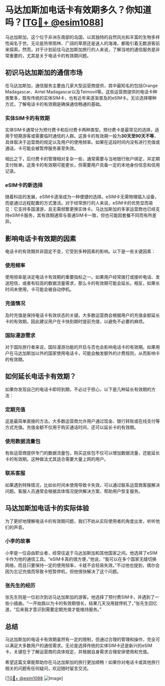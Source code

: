 # 马达加斯加电话卡有效期多久？你知道吗？[[TG💪+ @esim1088](https://t.me/s/esim1088)]

马达加斯加，这个位于非洲东南部的岛国，以其独特的自然风光和丰富的生物多样性闻名于世。无论是热带雨林、广阔的草原还是迷人的海滩，都吸引着无数游客前来探索。然而，对于计划前往马达加斯加旅行的人来说，了解当地的通信服务是非常重要的，尤其是关于电话卡的有效期问题。

## 初识马达加斯加的通信市场

在马达加斯加，通信服务主要由几家大型运营商提供，其中最知名的包括Orange Madagascar、Airtel Madagascar以及Telmovil等。这些运营商提供的电话卡种类繁多，既有传统的实体SIM卡，也有近年来逐渐普及的eSIM卡。无论选择哪种方式，了解电话卡的有效期是确保通信畅通的基础。

### 实体SIM卡的有效期

实体SIM卡通常分为预付费卡和后付费卡两种类型。预付费卡是最常见的选择，适用于短期游客或需要临时通信的人群。这类卡的有效期一般为**30天至90天不等**，具体取决于运营商的规定以及用户的使用频率。如果在这段时间内没有进行充值或通话，卡可能会被暂停服务甚至失效。

相比之下，后付费卡的管理相对复杂一些，通常需要与当地银行账户绑定，并定期支付账单。这类卡的有效期可能更长，但需要用户具备一定的本地身份信息和信用记录。

### eSIM卡的新选择

随着科技的发展，eSIM卡逐渐成为一种便捷的选择。eSIM卡无需物理插入设备，而是通过远程配置的方式激活。对于经常旅行的人来说，eSIM卡的优势显而易见：它支持多国漫游，且无需频繁更换实体卡。马达加斯加的多家运营商也已经支持eSIM卡服务，其有效期通常与普通SIM卡一致，但也可能因套餐不同而有所差异。

## 影响电话卡有效期的因素

电话卡的有效期并非固定不变，它受到多种因素的影响。以下是一些关键因素：

### 使用频率

使用频率是决定电话卡有效期的重要指标之一。如果用户经常拨打或接听电话、发送短信，或者有较高的数据流量需求，那么卡的有效期可能会延长。相反，如果长时间未使用，卡可能会被自动停机。

### 充值情况

及时充值是保持电话卡有效状态的关键。大多数运营商会根据用户的充值金额延长卡的有效期，因此建议用户在卡快到期时提前充值，以避免不必要的麻烦。

### 国际漫游需求

对于国际旅行者来说，国际漫游功能的开启与否也会影响电话卡的有效期。如果用户在马达加斯加以外的国家使用电话卡，可能会触发额外的计费规则，从而影响卡的有效期。

## 如何延长电话卡有效期？

如果你发现自己的电话卡即将到期，不必过于担心，以下是几种延长有效期的方法：

### 定期充值

这是最简单直接的方法。大多数运营商允许用户通过现金、银行转账或在线支付等方式充值。充值金额不仅用于购买通话时间，还可以延长卡的有效期。

### 使用数据流量包

有些运营商提供专门的数据流量包，购买这些包不仅可以增加数据流量，还能延长卡的有效期。这种做法尤其适合需要大量上网的用户。

### 联系客服

如果遇到特殊情况，比如长时间未使用导致卡失效，可以通过联系运营商客服解决问题。客服人员通常会根据具体情况提供解决方案，帮助用户恢复服务。

## 马达加斯加电话卡的实际体验

为了更好地理解电话卡的有效期问题，我们不妨从实际使用者的角度出发，听听他们的声音。

### 小李的故事

小李是一位自由职业者，经常往返于马达加斯加和其他国家之间。他选择了eSIM卡作为他的通信工具。“eSIM卡真的很方便，”他说，“我可以在多个国家无缝切换网络，而且只要保持一定的使用频率，卡就不会轻易失效。”不过他也提到，偶尔会因为忘记充值而导致卡短暂停机，但他很快解决了这个问题。

### 张先生的经历

张先生则是一位初次到访马达加斯加的游客。他选择了预付费SIM卡，并遇到了一些小插曲。“一开始我以为卡的有效期很长，结果几天没用就停机了，”张先生回忆道，“后来我才意识到需要定期充值才能维持服务。”

## 总结

马达加斯加的电话卡有效期虽然有一定的限制，但通过合理的管理和操作，完全可以满足大多数用户的通信需求。无论是选择传统的实体SIM卡还是新兴的eSIM卡，关键在于了解运营商的具体规定，并根据自身需求合理安排使用和充值。

希望这篇文章能帮助你在马达加斯加的旅行更加顺畅！如果你对电话卡或其他旅行相关的问题有任何疑问，欢迎随时留言交流。

[[TG💪+ @esim1088](https://t.me/s/esim1088) ![Image](https://i.postimg.cc/4NQfJmqS/Snipaste-2025-05-13-00-14-12.png)]